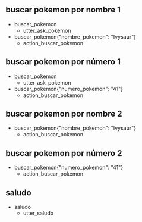 ## buscar pokemon por nombre 1
* buscar_pokemon
  - utter_ask_pokemon
* buscar_pokemon{"nombre_pokemon": "Ivysaur"}
  - action_buscar_pokemon

## buscar pokemon por número 1
* buscar_pokemon
  - utter_ask_pokemon
* buscar_pokemon{"numero_pokemon": "41"}
  - action_buscar_pokemon

## buscar pokemon por nombre 2
* buscar_pokemon{"nombre_pokemon": "Ivysaur"}
  - action_buscar_pokemon

## buscar pokemon por número 2
* buscar_pokemon{"numero_pokemon": "41"}
  - action_buscar_pokemon

## saludo
* saludo
  - utter_saludo